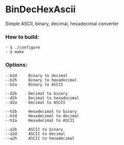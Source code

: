 BinDecHexAscii
==============

Simple ASCII, binary, decimal, hexadecimal converter

### How to build:
	- $ ./configure
    - $ make



### Options:

	--b2d     Binary to decimal
	--b2h     Binary to hexadecimal
	--b2a     Binary to ASCII

	--d2b     Decimal to binary
	--d2h     Decimal to hexadecimal
	--d2a     Decimal to ASCII

	--h2b     Hexadecimal to binary
	--h2d     Hexadecimal to decimal
	--h2a     Hexadecimal to ASCII

	--a2b     ASCII to binary
	--a2d     ASCII to decimal
	--a2h     ASCII to hexadecimal
